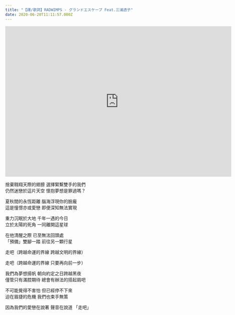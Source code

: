 ```yaml
---
title: "【譯/歌詞】RADWIMPS - グランドエスケープ Feat.三浦透子"
date: 2020-06-20T11:11:57.000Z
---
```


<iframe width="720" height="480" src="https://www.youtube.com/embed/POmIhkRZayE" frameborder="0" allow="accelerometer; autoplay; clipboard-write; encrypted-media; gyroscope; picture-in-picture" allowfullscreen></iframe>

捨棄翱翔天際的翅膀 選擇緊繫雙手的我們
<br>仍然迷戀於這片天空 懷抱夢想是罪過嗎？

夏秋間的永恆距離 腦海浮現你的臉龐
<br>這是憧憬亦或愛戀 即便深知無法實現

重力沉眠於大地 千年一遇的今日
<br>立於太陽的死角 一同離開這星球

在他清醒之際 已至無法回頭處
<br>「預備」雙腳一踏 前往另一顆行星

走吧（跨越命運的界線 跨越文明的界線）

走吧（跨越命運的界線 只要再向前一步）

我們為夢想揚帆 朝向約定之日跨越黑夜
<br>僅管只有滿腔期待 總會有辦法的搭起肩吧

不可能覺得不害怕 但已經停不下來
<br>迫在眉捷的危機 我們也束手無策

因為我們的愛戀在說著 聲音在說道 「走吧」
